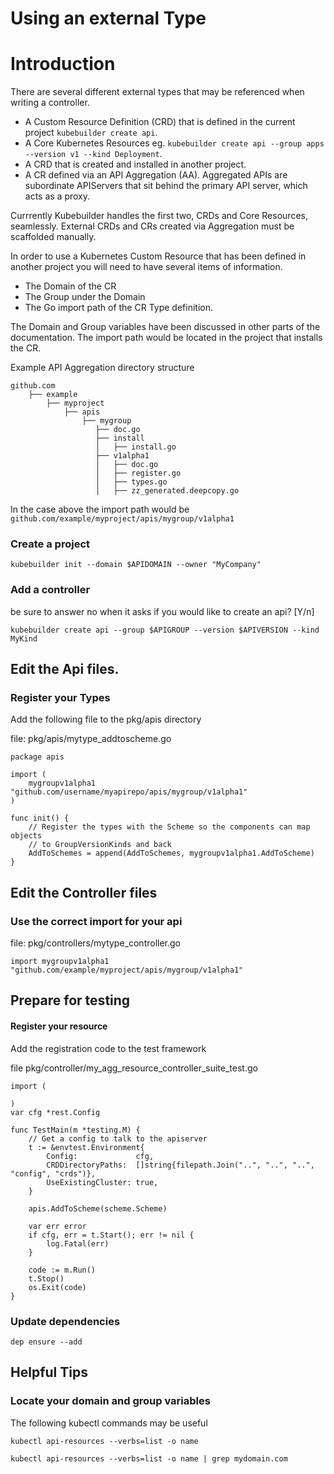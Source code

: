 # Using an external Type


# Introduction

There are several different external types that may be referenced when writing a controller.
* A Custom Resource Definition (CRD) that is defined in the current project `kubebuilder create api`.
* A Core Kubernetes Resources eg. `kubebuilder create api --group apps --version v1 --kind Deployment`.
* A CRD that is created and installed in another project.
* A CR defined via an API Aggregation (AA). Aggregated APIs are subordinate APIServers that sit behind the primary API server, which acts as a proxy.

Currrently Kubebuilder handles the first two, CRDs and Core Resources, seamlessly.  External CRDs and CRs created via Aggregation must be scaffolded manually.

In order to use a Kubernetes Custom Resource that has been defined in another project
you will need to have several items of information.
* The Domain of the CR
* The Group under the Domain 
* The Go import path of the CR Type definition.

The Domain and Group variables have been discussed in other parts of the documentation.  The import path would be located in the project that installs the CR.

Example API Aggregation directory structure
```
github.com
    ├── example
        ├── myproject
            ├── apis
                ├── mygroup
                   ├── doc.go
                   ├── install
                   │   ├── install.go
                   ├── v1alpha1
                   │   ├── doc.go
                   │   ├── register.go
                   │   ├── types.go
                   │   ├── zz_generated.deepcopy.go
```

In the case above the import path would be `github.com/example/myproject/apis/mygroup/v1alpha1`

### Create a project

```
kubebuilder init --domain $APIDOMAIN --owner "MyCompany"
```

### Add a controller

be sure to answer no when it asks if you would like to create an api? [Y/n]
```
kubebuilder create api --group $APIGROUP --version $APIVERSION --kind MyKind

```

## Edit the Api files.

### Register your Types

Add the following file to the pkg/apis directory

file: pkg/apis/mytype_addtoscheme.go
```
package apis

import (
	mygroupv1alpha1 "github.com/username/myapirepo/apis/mygroup/v1alpha1"
)

func init() {
	// Register the types with the Scheme so the components can map objects 
	// to GroupVersionKinds and back
	AddToSchemes = append(AddToSchemes, mygroupv1alpha1.AddToScheme)
}

```

## Edit the Controller files

### Use the correct import for your api

file: pkg/controllers/mytype_controller.go
```
import mygroupv1alpha1 "github.com/example/myproject/apis/mygroup/v1alpha1"

```

## Prepare for testing

#### Register your resource

Add the registration code to the test framework

file pkg/controller/my_agg_resource_controller_suite_test.go
```
import (

)
var cfg *rest.Config

func TestMain(m *testing.M) {
	// Get a config to talk to the apiserver
	t := &envtest.Environment{
		Config:             cfg,
		CRDDirectoryPaths:  []string{filepath.Join("..", "..", "..", "config", "crds")},
		UseExistingCluster: true,
	}

	apis.AddToScheme(scheme.Scheme)

	var err error
	if cfg, err = t.Start(); err != nil {
		log.Fatal(err)
	}

	code := m.Run()
	t.Stop()
	os.Exit(code)
}

```

### Update dependencies

```
dep ensure --add
```

## Helpful Tips

### Locate your domain and group variables

The following kubectl commands may be useful

```
kubectl api-resources --verbs=list -o name

kubectl api-resources --verbs=list -o name | grep mydomain.com
```

